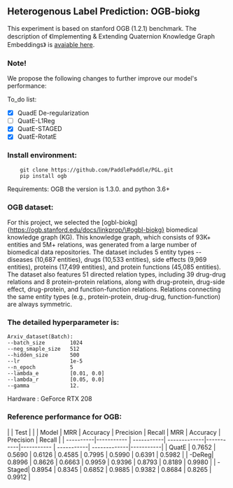 ## Heterogenous Label Prediction: OGB-biokg

This experiment is based on stanford OGB (1.2.1) benchmark. The description of 《Implementing & Extending Quaternion Knowledge Graph Embeddings》 is [avaiable here]().

### Note!
We propose the following changes to further improve our model's performance:

To_do list:
- [x] QuadE De-regularization
- [ ] QuatE-L1Reg
- [x] QuatE-STAGED
- [x] QuatE-RotatE

### Install environment:
``` 
    git clone https://github.com/PaddlePaddle/PGL.git
    pip install ogb    
```

Requirements: OGB the version is 1.3.0. and python 3.6+

### OGB dataset:
For this project, we selected the [ogbl-biokg]{https://ogb.stanford.edu/docs/linkprop/\#ogbl-biokg} biomedical knowledge graph (KG). This knowledge graph, which consists of 93K+ entities and 5M+ relations, was generated from a large number of biomedical data repositories. The dataset includes 5 entity types -- diseases (10,687 entities), drugs (10,533 entities), side effects (9,969 entities), proteins (17,499 entities), and protein functions (45,085 entities). The dataset also features 51 directed relation types, including 39 drug-drug relations and 8 protein-protein relations, along with drug-protein, drug-side effect, drug-protein, and function-function relations. Relations connecting the same entity types (e.g., protein-protein, drug-drug, function-function) are always symmetric. 
  
### The **detailed hyperparameter** is:

```
Arxiv_dataset(Batch): 
--batch_size        1024
--neg_smaple_size   512
--hidden_size       500
--lr                1e-5  
--n_epoch           5 
--lambda_e          [0.01, 0.0]
--lambda_r          [0.05, 0.0]
--gamma             12.
```
Hardware : GeForce RTX 208

### Reference performance for OGB:
|           |                            Test                    |                                                    |
| Model     | MRR        | Accuracy   | Precision    | Recall    |   MRR      | Accuracy   | Precision    | Recall    |
| ----------|----------- | -----------| -------------|-----------|----------- | -----------| -------------|-----------|
| QuatE     | 0.7652     |  0.5690    |   0.6126     |  0.4585   | 0.7995     |  0.5990    |   0.6391     |  0.5982   |
|     -DeReg| 0.8996     |  0.8626    |   0.6663     |  0.9959   | 0.9396     |  0.8793    |   0.8189     |  0.9980   |
|    -Staged| 0.8954     |  0.8345    |   0.6852     |  0.9885   | 0.9382     |  0.8684    |   0.8265     |  0.9912   |   

